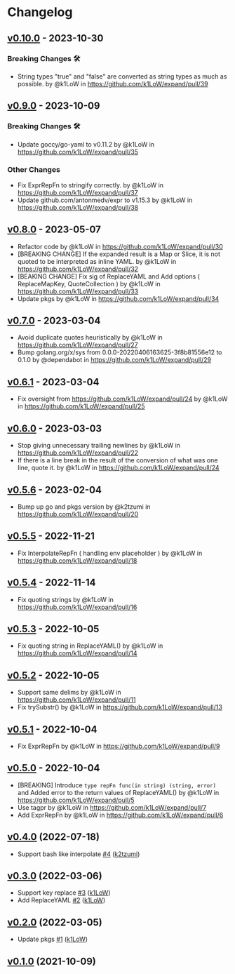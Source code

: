 # Changelog

## [v0.10.0](https://github.com/k1LoW/expand/compare/v0.9.0...v0.10.0) - 2023-10-30
### Breaking Changes 🛠
- String types "true" and "false" are converted as string types as much as possible. by @k1LoW in https://github.com/k1LoW/expand/pull/39

## [v0.9.0](https://github.com/k1LoW/expand/compare/v0.8.0...v0.9.0) - 2023-10-09
### Breaking Changes 🛠
- Update goccy/go-yaml to v0.11.2 by @k1LoW in https://github.com/k1LoW/expand/pull/35
### Other Changes
- Fix ExprRepFn to stringify correctly. by @k1LoW in https://github.com/k1LoW/expand/pull/37
- Update github.com/antonmedv/expr to v1.15.3 by @k1LoW in https://github.com/k1LoW/expand/pull/38

## [v0.8.0](https://github.com/k1LoW/expand/compare/v0.7.0...v0.8.0) - 2023-05-07
- Refactor code by @k1LoW in https://github.com/k1LoW/expand/pull/30
- [BREAKING CHANGE] If the expanded result is a Map or Slice, it is not quoted to be interpreted as inline YAML. by @k1LoW in https://github.com/k1LoW/expand/pull/32
- [BEAKING CHANGE] Fix sig of ReplaceYAML and Add options ( ReplaceMapKey, QuoteCollection ) by @k1LoW in https://github.com/k1LoW/expand/pull/33
- Update pkgs by @k1LoW in https://github.com/k1LoW/expand/pull/34

## [v0.7.0](https://github.com/k1LoW/expand/compare/v0.6.1...v0.7.0) - 2023-03-04
- Avoid duplicate quotes heuristically by @k1LoW in https://github.com/k1LoW/expand/pull/27
- Bump golang.org/x/sys from 0.0.0-20220406163625-3f8b81556e12 to 0.1.0 by @dependabot in https://github.com/k1LoW/expand/pull/29

## [v0.6.1](https://github.com/k1LoW/expand/compare/v0.6.0...v0.6.1) - 2023-03-04
- Fix oversight from https://github.com/k1LoW/expand/pull/24 by @k1LoW in https://github.com/k1LoW/expand/pull/25

## [v0.6.0](https://github.com/k1LoW/expand/compare/v0.5.6...v0.6.0) - 2023-03-03
- Stop giving unnecessary trailing newlines by @k1LoW in https://github.com/k1LoW/expand/pull/22
- If there is a line break in the result of the conversion of what was one line, quote it. by @k1LoW in https://github.com/k1LoW/expand/pull/24

## [v0.5.6](https://github.com/k1LoW/expand/compare/v0.5.5...v0.5.6) - 2023-02-04
- Bump up go and pkgs version by @k2tzumi in https://github.com/k1LoW/expand/pull/20

## [v0.5.5](https://github.com/k1LoW/expand/compare/v0.5.4...v0.5.5) - 2022-11-21
- Fix InterpolateRepFn ( handling env placeholder ) by @k1LoW in https://github.com/k1LoW/expand/pull/18

## [v0.5.4](https://github.com/k1LoW/expand/compare/v0.5.3...v0.5.4) - 2022-11-14
- Fix quoting strings by @k1LoW in https://github.com/k1LoW/expand/pull/16

## [v0.5.3](https://github.com/k1LoW/expand/compare/v0.5.2...v0.5.3) - 2022-10-05
- Fix quoting string in ReplaceYAML() by @k1LoW in https://github.com/k1LoW/expand/pull/14

## [v0.5.2](https://github.com/k1LoW/expand/compare/v0.5.1...v0.5.2) - 2022-10-05
- Support same delims by @k1LoW in https://github.com/k1LoW/expand/pull/11
- Fix trySubstr() by @k1LoW in https://github.com/k1LoW/expand/pull/13

## [v0.5.1](https://github.com/k1LoW/expand/compare/v0.5.0...v0.5.1) - 2022-10-04
- Fix ExprRepFn by @k1LoW in https://github.com/k1LoW/expand/pull/9

## [v0.5.0](https://github.com/k1LoW/expand/compare/v0.4.0...v0.5.0) - 2022-10-04
- [BREAKING] Introduce `type repFn func(in string) (string, error)` and Added error to the return values of ReplaceYAML() by @k1LoW in https://github.com/k1LoW/expand/pull/5
- Use tagpr by @k1LoW in https://github.com/k1LoW/expand/pull/7
- Add ExprRepFn by @k1LoW in https://github.com/k1LoW/expand/pull/6

## [v0.4.0](https://github.com/k1LoW/expand/compare/v0.3.0...v0.4.0) (2022-07-18)

* Support bash like interpolate [#4](https://github.com/k1LoW/expand/pull/4) ([k2tzumi](https://github.com/k2tzumi))

## [v0.3.0](https://github.com/k1LoW/expand/compare/v0.2.0...v0.3.0) (2022-03-06)

* Support key replace [#3](https://github.com/k1LoW/expand/pull/3) ([k1LoW](https://github.com/k1LoW))
* Add ReplaceYAML [#2](https://github.com/k1LoW/expand/pull/2) ([k1LoW](https://github.com/k1LoW))

## [v0.2.0](https://github.com/k1LoW/expand/compare/v0.1.0...v0.2.0) (2022-03-05)

* Update pkgs [#1](https://github.com/k1LoW/expand/pull/1) ([k1LoW](https://github.com/k1LoW))

## [v0.1.0](https://github.com/k1LoW/expand/compare/0c0882c8638e...v0.1.0) (2021-10-09)
